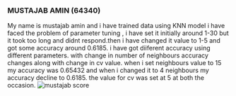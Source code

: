 ### MUSTAJAB AMIN (64340)
My name is mustajab amin and i have trained data using KNN model
i have faced the problem of parameter tuning , i have set it initially around 1-30 but it took too long and didnt respond.then i have changed it value to 1-5 and got some accuracy around 0.6185.
i have got diiferent accuracy using different parameters. with change in number of neighbours accuracy changes along with change in cv value. when i set neighbours value to 15 my accuracy was 0.65432 and when i changed it to 4 neighbours my accuracy decline to 0.6185.  the value for cv was set at 5 at both the occasion.
![mustajab score](https://user-images.githubusercontent.com/99421338/169546468-0fae8546-4a8e-442e-bf8a-a0214e932b8d.JPG)

